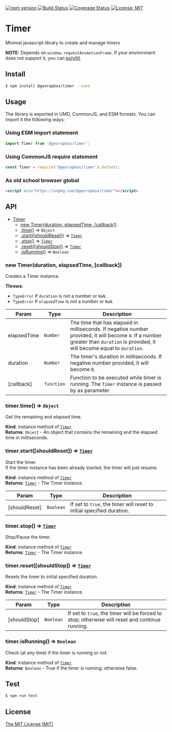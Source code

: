 [![npm version](https://img.shields.io/npm/v/@georapbox/timer.svg)](https://www.npmjs.com/package/@georapbox/timer)
[![Build Status](https://travis-ci.com/georapbox/Timer.svg?branch=master)](https://travis-ci.com/georapbox/Timer)
[![Coverage Status](https://coveralls.io/repos/github/georapbox/Timer/badge.svg?branch=master)](https://coveralls.io/github/georapbox/Timer?branch=master)
[![License: MIT](https://img.shields.io/badge/License-MIT-blue.svg)](https://georapbox.mit-license.org/@2018)

# Timer

Minimal javascript library to create and manage timers

**NOTE:** Depends on `window.requestAnimationFrame`. If your environment does not support it, you can [polyfill](https://github.com/darius/requestAnimationFrame).

## Install

```sh
$ npm install @georapbox/timer --save
```

## Usage

The library is exported in UMD, CommonJS, and ESM formats. You can import it the following ways:

### Using ESM import statement

```js
import Timer from '@georapbox/timer';
```

### Using CommonJS require statement

```js
const Timer = require('@georapbox/timer').default;
```

### As old school browser global

```html
<script src="https://unpkg.com/@georapbox/timer"></script>
```

## API

* [Timer](#Timer)
  * [new Timer(duration, elapsedTime, [callback])](#new_Timer_new)
  * [.time()](#Timer+time) ⇒ <code>Object</code>
  * [.start([shouldReset])](#Timer+start) ⇒ <code>[Timer](#Timer)</code>
  * [.stop()](#Timer+stop) ⇒ <code>[Timer](#Timer)</code>
  * [.reset([shouldStop])](#Timer+reset) ⇒ <code>[Timer](#Timer)</code>
  * [.isRunning()](#Timer+isRunning) ⇒ <code>Boolean</code>

<a name="new_Timer_new"></a>

### new Timer(duration, elapsedTime, [callback])

Creates a Timer instance.

**Throws**:

- <code>TypeError</code> If `duration` is not a number or `NaN`.
- <code>TypeError</code> If `elapsedTime` is not a number or `NaN`.

| Param | Type | Description |
| --- | --- | --- |
| elapsedTime | <code>Number</code> | The time that has elapsed in milliseconds. If negative number provided, it will become `0`. If a number greater than `duration` is provided, it will become equal to `duration`. |
| duration | <code>Number</code> | The timer's duration in milliseconds. If negative number provided, it will become `0`. |
| [callback] | <code>function</code> | Function to be executed while timer is running. The `Timer` instance is passed by as parameter. |

<a name="Timer+time"></a>

### timer.time() ⇒ <code>Object</code>

Get the remaining and elapsed time.

**Kind**: instance method of <code>[Timer](#Timer)</code>  
**Returns**: <code>Object</code> - An object that contains the remaining and the elapsed time in milliseconds.  

<a name="Timer+start"></a>

### timer.start([shouldReset]) ⇒ <code>[Timer](#Timer)</code>

Start the timer.  
If the timer instance has been already started, the timer will just resume.

**Kind**: instance method of <code>[Timer](#Timer)</code>  
**Returns**: <code>[Timer](#Timer)</code> - The Timer instance.  

| Param | Type | Description |
| --- | --- | --- |
| [shouldReset] | <code>Boolean</code> | If set to `true`, the timer will reset to initial specified duration. |

<a name="Timer+stop"></a>

### timer.stop() ⇒ <code>[Timer](#Timer)</code>

Stop/Pause the timer.

**Kind**: instance method of <code>[Timer](#Timer)</code>  
**Returns**: <code>[Timer](#Timer)</code> - The Timer instance.  

<a name="Timer+reset"></a>

### timer.reset([shouldStop]) ⇒ <code>[Timer](#Timer)</code>

Resets the timer to initial specified duration.

**Kind**: instance method of <code>[Timer](#Timer)</code>  
**Returns**: <code>[Timer](#Timer)</code> - The Timer instance.  

| Param | Type | Description |
| --- | --- | --- |
| [shouldStop] | <code>Boolean</code> | If set to `true`, the timer will be forced to stop; otherwise will reset and continue running. |

<a name="Timer+isRunning"></a>

### timer.isRunning() ⇒ <code>Boolean</code>

Check (at any time) if the timer is running or not.

**Kind**: instance method of <code>[Timer](#Timer)</code>  
**Returns**: <code>Boolean</code> - True if the timer is running; otherwise false.  

## Test

```sh
$ npm run test
```

## License

[The MIT License (MIT)](https://georapbox.mit-license.org/@2018)
